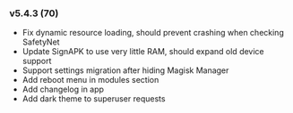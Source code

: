 ### v5.4.3 (70)
- Fix dynamic resource loading, should prevent crashing when checking SafetyNet
- Update SignAPK to use very little RAM, should expand old device support
- Support settings migration after hiding Magisk Manager
- Add reboot menu in modules section
- Add changelog in app
- Add dark theme to superuser requests